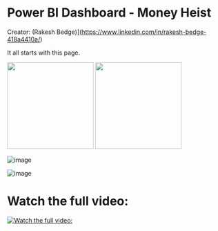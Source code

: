 # Power BI Dashboard - Money Heist

Creator: (Rakesh Bedge)](https://www.linkedin.com/in/rakesh-bedge-418a4410a/)

It all starts with this page.

<img src="https://user-images.githubusercontent.com/34673684/135023331-2ca585e2-34c0-4378-8b42-b84f6b6ea499.png" width="200" height="200" />

<img src="https://user-images.githubusercontent.com/34673684/135023350-bb9f7df8-148d-4700-bd34-54435a9e029f.png" width="200" height="200" />

 
![image](https://user-images.githubusercontent.com/34673684/135023378-a904435a-0549-4220-a232-bb3aa058be3e.png)

![image](https://user-images.githubusercontent.com/34673684/135023400-dd6e2ac7-120e-4fe8-8a23-015bf5a9dd9d.png)




# Watch the full video:  
[![Watch the full video: ](https://user-images.githubusercontent.com/34673684/135023696-64c3924d-2c45-4ea9-ac96-faad60edf9c5.png)](https://www.youtube.com/watch?v=UA2L6dN1jlU)
